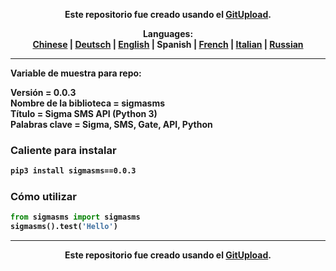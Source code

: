 <p align="center"><b>Este repositorio fue creado usando el <a href="http://127.0.0.1:3000">GitUpload</a>.</p>

<p align="center"><b>Languages:</b><br /><a href="https://github.com/markolofsen/sigmasms/blob/master/README_cn.md">Chinese</a> | <a href="https://github.com/markolofsen/sigmasms/blob/master/README_de.md">Deutsch</a> | <a href="https://github.com/markolofsen/sigmasms/blob/master/README.md">English</a> | <b>Spanish</b> | <a href="https://github.com/markolofsen/sigmasms/blob/master/README_fr.md">French</a> | <a href="https://github.com/markolofsen/sigmasms/blob/master/README_it.md">Italian</a> | <a href="https://github.com/markolofsen/sigmasms/blob/master/README_ru.md">Russian</a></p>

---

Variable de muestra para repo: 

Versión = 0.0.3 <br />
Nombre de la biblioteca = sigmasms <br />
Título = Sigma SMS API (Python 3) <br />
Palabras clave = Sigma, SMS, Gate, API, Python <br />

### Caliente para instalar

```sh
pip3 install sigmasms==0.0.3
```


### Cómo utilizar

```python
from sigmasms import sigmasms
sigmasms().test('Hello')
```



---

<p align="center"><b>Este repositorio fue creado usando el <a href="http://127.0.0.1:3000">GitUpload</a>.</p>